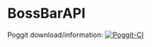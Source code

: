 # BossBarAPI
Poggit download/information: [![Poggit-CI](https://poggit.pmmp.io/ci.badge/SmartLord/BossAnnouncement/BossAnnouncement)](https://poggit.pmmp.io/ci/SmartLord/BossAnnouncement/BossAnnouncement)
